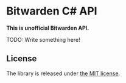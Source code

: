 Bitwarden C# API
================

**This is unofficial Bitwarden API.**

TODO: Write something here!


License
-------

The library is released under [the MIT
license](http://www.opensource.org/licenses/mit-license.php).
